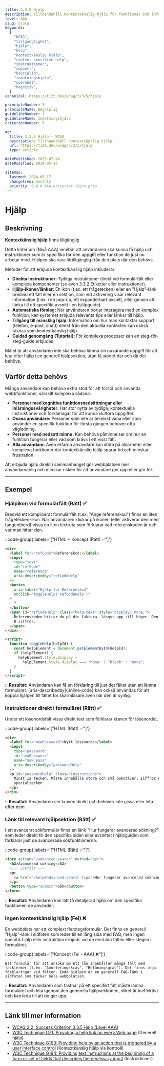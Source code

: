 ```yaml
---
title: 3.3.5 Hjälp
description: Tillhandahåll kontextkänslig hjälp för funktioner och information på webbplatsen.
level: AAA
slug: hjalp
keywords:
  [
    "WCAG",
    "tillgänglighet",
    "hjälp",
    "help",
    "kontextkänslig hjälp",
    "context-sensitive help",
    "instruktioner",
    "support",
    "begriplig",
    "inmatningshjälp",
    "operabel",
    "kognitiv",
  ]
canonical: https://t12t.dev/wcag/3/3/5/hjalp

principleNumber: 3
principleName: Begriplig
guidelineNumber: 3
guidelineName: Inmatningshjälp
criterionNumber: 5

og:
  title: 3.3.5 Hjälp – WCAG
  description: Tillhandahåll kontextkänslig hjälp.
  url: https://t12t.dev/wcag/3/3/5/hjalp
  type: article

datePublished: 2025-07-24
dateModified: 2024-05-17

sitemap:
  lastmod: 2024-05-17
  changefreq: monthly
  priority: 0.4 # AAA-kriterier lägre prio
---
```


# Hjälp

## Beskrivning

**Kontextkänslig hjälp** finns tillgänglig.

Detta kriterium (Nivå AAA) innebär att användaren ska kunna få hjälp och instruktioner som är specifika för den uppgift eller funktion de just nu arbetar med. Hjälpen ska vara lättillgänglig från den plats där den behövs.

Metoder för att erbjuda kontextkänslig hjälp inkluderar:

- **Direkta instruktioner:** Tydliga instruktioner direkt vid formulärfält eller komplexa komponenter (se även 3.3.2 Etiketter eller instruktioner).
- **Hjälp-ikoner/länkar:** En ikon (t.ex. ett frågetecken) eller en "Hjälp"-länk bredvid ett fält eller en sektion, som vid aktivering visar relevant information (t.ex. i en pop-up, ett expanderbart avsnitt, eller genom att länka till ett specifikt avsnitt i en hjälpguide).
- **Automatiska förslag:** När användaren börjar interagera med en komplex funktion, kan systemet erbjuda relevanta tips eller länkar till hjälp.
- **Tillgång till mänsklig hjälp:** Information om hur man kontaktar support (telefon, e-post, chatt) direkt från den aktuella kontexten kan också räknas som kontextkänslig hjälp.
- **Guidad genomgång (Tutorial):** För komplexa processer kan en steg-för-steg-guide erbjudas.

Målet är att användaren inte ska behöva lämna sin nuvarande uppgift för att leta efter hjälp i en generell hjälpsektion, utan få stödet där och då det behövs.

## Varför detta behövs

Många användare kan behöva extra stöd för att förstå och använda webbfunktioner, särskilt komplexa sådana:

- **Personer med kognitiva funktionsnedsättningar eller inlärningssvårigheter:** Har stor nytta av tydliga, kontextuella instruktioner och förklaringar för att kunna slutföra uppgifter.
- **Ovana användare:** Personer som inte är tekniskt vana eller som använder en specifik funktion för första gången behöver ofta vägledning.
- **Personer med nedsatt minne:** Kan behöva påminnelser om hur en funktion fungerar eller vad som krävs i ett visst fält.
- **Alla användare:** Även erfarna användare kan stöta på oklarheter eller komplexa funktioner där kontextkänslig hjälp sparar tid och minskar frustration.

Att erbjuda hjälp direkt i sammanhanget gör webbplatsen mer användarvänlig och minskar risken för att användare ger upp eller gör fel.

---

## Exempel

### Hjälpikon vid formulärfält (Rätt) ✅

Bredvid ett komplicerat formulärfält (t.ex. "Ange referenskod") finns en liten frågetecken-ikon. När användaren klickar på ikonen (eller aktiverar den med tangentbord) visas en liten textruta som förklarar vad referenskoden är och var man hittar den.

::code-group{:labels='["HTML + Koncept (Rätt) ✅"]'}

```html {9-14} showLineNumbers
<div>
  <label for="refCode">Referenskod:</label>
  <input
    type="text"
    id="refCode"
    name="reference"
    aria-describedby="refCodeHelp"
  />
  <button
    aria-label="Hjälp för Referenskod"
    onclick="toggleHelp('refCodeHelp')"
  >
    ?
  </button>
  <span id="refCodeHelp" class="help-text" style="display: none;">
    Referenskoden hittar du på din faktura, längst upp till höger. Den består av
    8 siffror.
  </span>
</div>

<script>
  function toggleHelp(helpId) {
    const helpElement = document.getElementById(helpId);
    if (helpElement) {
      helpElement.style.display =
        helpElement.style.display === "none" ? "block" : "none";
    }
  }
</script>
```

::
**Resultat:** Användaren kan få en förklaring till just det fältet utan att lämna formuläret. [aria-describedby]{.inline-code} kan också användas för att koppla hjälpen till fältet för skärmläsare även när den är synlig.

### Instruktioner direkt i formuläret (Rätt) ✅

Under ett lösenordsfält visas direkt text som förklarar kraven för lösenordet.

::code-group{:labels='["HTML (Rätt) ✅"]'}

```html {9-12} showLineNumbers
<div>
  <label for="newPassword">Nytt lösenord:</label>
  <input
    type="password"
    id="newPassword"
    name="new_pass"
    aria-describedby="passwordHelp"
  />
  <p id="passwordHelp" class="instructions">
    Minst 12 tecken. Måste innehålla stora och små bokstäver, siffror och
    specialtecken.
  </p>
</div>
```

::
**Resultat:** Användaren ser kraven direkt och behöver inte gissa eller leta efter dem.

### Länk till relevant hjälpsektion (Rätt) ✅

I ett avancerat sökformulär finns en länk "Hur fungerar avancerad sökning?" som leder direkt till den specifika sidan eller avsnittet i hjälpguiden som förklarar just de avancerade sökfunktionerna.

::code-group{:labels='["HTML (Rätt) ✅"]'}

```html {5} showLineNumbers
<form action="/advanced-search" method="get">
  <h2>Avancerad sökning</h2>
  <!-- Sökfält -->
  <p>
    <a href="/help#advanced-search-tips">Hur fungerar avancerad sökning?</a>
  </p>
  <button type="submit">Sök</button>
</form>
```

::
**Resultat:** Användaren kan lätt få detaljerad hjälp om den specifika funktionen de använder.

### Ingen kontextkänslig hjälp (Fel) ❌

En webbplats har ett komplext flerstegsformulär. Det finns en generell "Hjälp"-länk i sidfoten som leder till en lång sida med FAQ, men ingen specifik hjälp eller instruktion erbjuds vid de enskilda fälten eller stegen i formuläret.

::code-group{:labels='["Koncept (Fel - AAA) ❌"]'}

```text [Beskrivning]
Ett formulär för att ansöka om ett lån innehåller många fält med facktermer (t.ex. "Amorteringskrav", "Belåningsgrad"). Det finns inga förklaringar vid fälten. Enda hjälpen är en generell FAQ-länk i sidfoten som täcker hela webbplatsen.
```

::
**Resultat:** Användaren som fastnar på ett specifikt fält måste lämna formuläret och leta igenom den generella hjälpsektionen, vilket är ineffektivt och kan leda till att de ger upp.

---

## Länk till mer information

- [WCAG 2.2: Success Criterion 3.3.5 Help (Level AAA)](https://www.w3.org/WAI/WCAG22/Understanding/help.html)
- [W3C Technique G71: Providing a help link on every Web page](https://www.w3.org/WAI/WCAG22/Techniques/general/G71) (Generell hjälp)
- [W3C Technique G193: Providing help by an action that is triggered by a user interface control](https://www.w3.org/WAI/WCAG22/Techniques/general/G193) (Kontextkänslig hjälp via kontroll)
- [W3C Technique G184: Providing text instructions at the beginning of a form or set of fields that describes the necessary input](https://www.w3.org/WAI/WCAG22/Techniques/general/G184) (Instruktioner)
